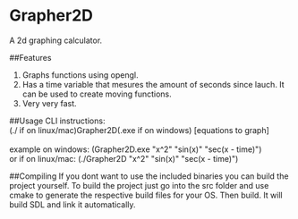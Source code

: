 # Grapher2D
A 2d graphing calculator.

##Features
1. Graphs functions using opengl.
2. Has a time variable that mesures the amount of seconds since lauch. It can be used to create moving functions.
3. Very very fast.

##Usage
CLI instructions:<br>
(./ if on linux/mac)Grapher2D(.exe if on windows) [equations to graph] <br>
<br>
example on windows:   (Grapher2D.exe "x^2" "sin(x)" "sec(x - time)")<br>
or if on linux/mac:   (./Grapher2D "x^2" "sin(x)" "sec(x - time)")<br>

##Compiling
If you dont want to use the included binaries you can build the project yourself. To build the project just go into the src folder and use cmake to generate the respective build files for your OS. Then build. It will build SDL and link it automatically.
